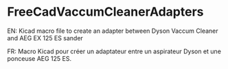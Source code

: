 # FreeCadVaccumCleanerAdapters

EN:
Kicad macro file to create an adapter between Dyson Vaccum Cleaner and AEG EX 125 ES sander

FR:
Macro Kicad pour créer un adaptateur entre un aspirateur Dyson et une ponceuse AEG 125 ES.
